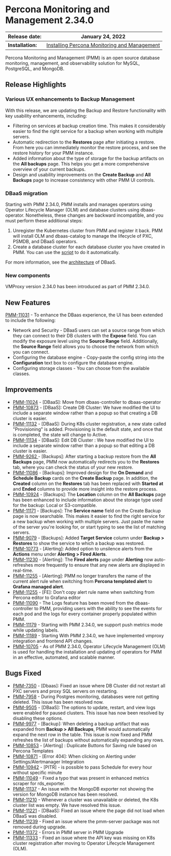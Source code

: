 
# Percona Monitoring and Management 2.34.0


| **Release date:** | January 24, 2022                                                                                    |
| ----------------- | ----------------------------------------------------------------------------------------------- |
| **Installation:** | [Installing Percona Monitoring and Management](https://www.percona.com/software/pmm/quickstart) |

Percona Monitoring and Management (PMM) is an open source database monitoring, management, and observability solution for MySQL, PostgreSQL, and MongoDB.



## Release Highlights

### Various UX enhancements to Backup Management

 With this release, we are updating the Backup and Restore functionality with key usability enhancements, including:

- Filtering on services at backup creation time. This makes it considerably easier to find the right service for a backup when working with multiple servers.
- Automatic redirection to the **Restores** page after initiating a restore. From here you can immediately monitor the restore process, and see the restore history for your PMM instance.
- Added information about the type of storage for the backup artifacts on the  **All backups** page. This helps you get a more comprehensive overview of your current backups.
- Design and usability improvements on the **Create Backup** and **All Backups** page to increase consistency with other PMM UI controls.


### DBaaS migration

Starting with PMM 2.34.0, PMM installs and manages operators using Operator Lifecycle Manager (OLM) and database clusters using dbaas-operator. Nonetheless, these changes are backward incompatible, and you must perform these additional steps:

1. Unregister the Kubernetes cluster from PMM and register it back. PMM will install OLM and dbaas-catalog to manage the lifecycle of PXC, PSMDB, and DBaaS operators.
2. Create a database cluster for each database cluster you have created in PMM. You can use the [script]() to do it automatically.

For more information, see the [architecture]() of DBaaS.

### New components

VMProxy version 2.34.0 has been introduced as part of PMM 2.34.0.

## New Features

[PMM-11031](https://jira.percona.com/browse/PMM-11031) - To enhance the DBaas experience, the UI has been extended to include the following:
  - Network and Security - DBaaS users can set a source range from which they can connect to their DB clusters with the **Expose** field. You can modify the exposure level using the **Source Range** field. Additionally, the **Source Range** field allows you to choose the network from which you can connect.
  - Configuring the database engine - Copy-paste the config string into the **Configuration** text box to configure the database engine.
  - Configuring storage classes - You can choose from the available classes.


## Improvements

- [PMM-11024](https://jira.percona.com/browse/PMM-11024) - [DBaaS]: Move from dbaas-controller to dbaas-operator
- [PMM-10873](https://jira.percona.com/browse/PMM-10873) - [DBaaS]: Create DB Cluster: We have modified the UI to include a separate window rather than a popup so that creating a DB cluster is easier.
- [PMM-11132](https://jira.percona.com/browse/PMM-11132) - [DBaaS]: During K8s cluster registration, a new state called "Provisioning" is added. Provisioning is the default state, and once that is completed, the state will change to Active.
- [PMM-11134](https://jira.percona.com/browse/PMM-11134) - [DBaaS]: Edit DB Cluster : We have modified the UI to include a separate window rather than a popup so that editing a DB cluster is easier.
- [PMM-9262 ](https://jira.percona.com/browse/PMM-9262)  - [Backups]: After starting a backup restore from the **All Backups** page, PMM now automatically redirects you to the **Restores** tab, where you can check the status of your new restore.
- [PMM-11086](https://jira.percona.com/browse/PMM-11086) - [Backups]: Improved design for the **On Demand** and **Schedule Backup** cards on the **Create Backup** page. In addition, the **Created** column on the **Restores** tab has been replaced with **Started at** and **Ended** columns to provide more insight into the restore process.
- [PMM-10924](https://jira.percona.com/browse/PMM-10924) - [Backups]: The **Location** column on the **All Backups** page has been enhanced to include information about the storage type used for the backup: Local or S3-compatible.
- [PMM-11171](https://jira.percona.com/browse/PMM-11171) - [Backups]: The **Service name** field on the Create Backup page is now searchable. This makes it easier to find the right service for a new backup when working with multiple servers. Just paste the name of the server you're looking for, or start typing to see the list of matching servers.
- [PMM-9079](https://jira.percona.com/browse/PMM-9079)   - [Backups]: Added **Target Service** column under **Backup > Restores** to show the service to which a backup was restored.
- [PMM-10773](https://jira.percona.com/browse/PMM-10773) - [Alerting]: Added option to unsilence alerts from the **Actions** menu under **Alerting > Fired Alerts**.
- [PMM-11230](https://jira.percona.com/browse/PMM-11230) - [Alerting]: The **Fired alerts** page under **Alerting** now auto-refreshes more frequently to ensure that any new alerts are displayed in real-time.
- [PMM-11255](https://jira.percona.com/browse/PMM-11255) - [Alerting]: PMM no longer transfers the name of the current alert rule when switching from **Percona templated alert** to **Grafana managed alert**.
- [PMM-11255](https://jira.percona.com/browse/PMM-11255) - [FE]: Don't copy alert rule name when switching from Percona editor to Grafana editor
- [PMM-11090](https://jira.percona.com/browse/PMM-11090) - The Logs feature has been moved from the dbaas-controller to PMM, providing users with the ability to see the events for each pod and the logs for every container properly populated within PMM.
- [PMM-11179](https://jira.percona.com/browse/PMM-11179) - Starting with PMM 2.34.0, we support push metrics mode while updating labels.
- [PMM-11189](https://jira.percona.com/browse/PMM-11189) - Starting With PMM 2.34.0, we have implemented vmproxy integration and frontend API changes.
- [PMM-10705](https://jira.percona.com/browse/PMM-10705) - As of PMM 2.34.0, Operator Lifecycle Management (OLM) is used for handling the installation and updating of operators for PMM in an effective, automated, and scalable manner.

## Bugs Fixed

- [PMM-7350](https://jira.percona.com/browse/PMM-7350) - [Dbaas]: Fixed an issue where DB Cluster did not restart all PXC servers and proxy SQL servers on restarting.
- [PMM-7958](https://jira.percona.com/browse/PMM-7958) - During Postgres monitoring, databases were not getting deleted. This issue has been resolved now.
- [PMM-9505](https://jira.percona.com/browse/PMM-9505) - [DBaaS]: The options to update, restart, and view logs were enabled for paused clusters. This issue has now been resolved by disabling these options.
- [PMM-9977](https://jira.percona.com/browse/PMM-9505) - [Backup]: When deleting a backup artifact that was expanded from **Backup > All Backups**, PMM would automatically expand the next row in the table. This issue is now fixed and PMM refreshes the list of backups without automatically expanding any rows.
- [PMM-10853](https://jira.percona.com/browse/PMM-10853) - [Alerting] : Duplicate Buttons for Saving rule based on Percona Templates
- [PMM-10871](https://jira.percona.com/browse/PMM-10871) - [Error 404]: When clicking on Alerting under Settings/Alertmanager Integration
- [PMM-10942](https://jira.percona.com/browse/PMM-10942) - [PITR] - is possible to pass Schedule for every hour without specific minute
- [PMM-11049](https://jira.percona.com/browse/PMM-11049) - Fixed a typo that was present in enhanced metrics scraper for rds_exporter.
- [PMM-11137](https://jira.percona.com/browse/PMM-11137) - An issue with the MongoDB exporter not showing the version for MongoDB instance has been resolved.
- [PMM-11210](https://jira.percona.com/browse/PMM-11210) - Whenever a cluster was unavailable or deleted, the K8s cluster list was empty. We have resolved this issue.
- [PMM-11221](https://jira.percona.com/browse/PMM-11221) - [DBaaS]: Fixed an issue where the page did not load when DBaaS was disabled.
- [PMM-11239](https://jira.percona.com/browse/PMM-11239) - Fixed an issue where the pmm-server package was not removed during upgrade.
- [PMM-11372](https://jira.percona.com/browse/PMM-11239) - Errors in PMM server in PMM Upgrade
- [PMM-11333](https://jira.percona.com/browse/PMM-11333) - Fixed an issue where the API key was missing on K8s cluster registration after moving to Operator Lifecycle Management (OLM).


